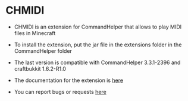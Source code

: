 CHMIDI
======


- CHMIDI is an extension for CommandHelper that allows to play MIDI files in Minecraft

- To install the extension, put the jar file in the extensions folder in the CommandHelper folder
 
- The last version is compatible with CommandHelper 3.3.1-2396 and craftbukkit 1.6.2-R1.0

- The documentation for the extension is [here](https://github.com/Hekta/CHMIDI/wiki)

- You can report bugs or requests [here](https://github.com/Hekta/CHMIDI/issues)